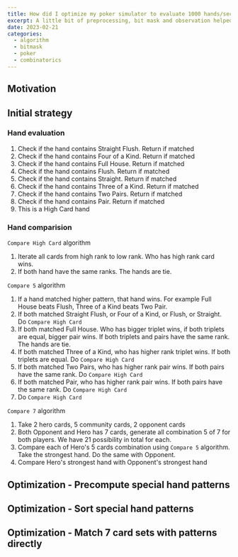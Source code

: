 ```yaml
---
title: How did I optimize my poker simulator to evaluate 1000 hands/second
excerpt: A little bit of preprocessing, bit mask and observation helped me speed up a tricky computation
date: 2023-02-21
categories:
  - algorithm
  - bitmask
  - poker
  - combinatorics
---
```

## Motivation

## Initial strategy
### Hand evaluation

1. Check if the hand contains Straight Flush. Return if matched
2. Check if the hand contains Four of a Kind. Return if matched
3. Check if the hand contains Full House. Return if matched
4. Check if the hand contains Flush. Return if matched
5. Check if the hand contains Straight. Return if matched
6. Check if the hand contains Three of a Kind. Return if matched
7. Check if the hand contains Two Pairs. Return if matched
8. Check if the hand contains Pair. Return if matched
9. This is a High Card hand

### Hand comparision

`Compare High Card` algorithm

1. Iterate all cards from high rank to low rank.
Who has high rank card wins.
2. If both hand have the same ranks. The hands are tie.

`Compare 5` algorithm

1. If a hand matched higher pattern, that hand wins. 
For example Full House beats Flush, Three of a Kind beats Two Pair.
2. If both matched Straight Flush, or Four of a Kind, or Flush, or Straight. Do `Compare High Card`
3. If both matched Full House. 
Who has bigger triplet wins, if both triplets are equal, bigger pair wins.
If both triplets and pairs have the same rank. The hands are tie.
4. If both matched Three of a Kind, who has higher rank triplet wins.
If both triplets are equal. Do `Compare High Card`
5. If both matched Two Pairs, who has higher rank pair wins.
If both pairs have the same rank. Do `Compare High Card`
6. If both matched Pair, who has higher rank pair wins.
If both pairs have the same rank. Do `Compare High Card`
7. Do `Compare High Card`

`Compare 7` algorithm

1. Take 2 hero cards, 5 community cards, 2 opponent cards
2. Both Opponent and Hero has 7 cards, generate all combination 5 of 7 for both players.
We have 21 possibility in total for each.
4. Compare each of Hero's 5 cards combination using `Compare 5` algorithm.
Take the strongest hand.
Do the same with Opponent.
5. Compare Hero's strongest hand with Opponent's strongest hand

## Optimization - Precompute special hand patterns

## Optimization - Sort special hand patterns

## Optimization - Match 7 card sets with patterns directly

